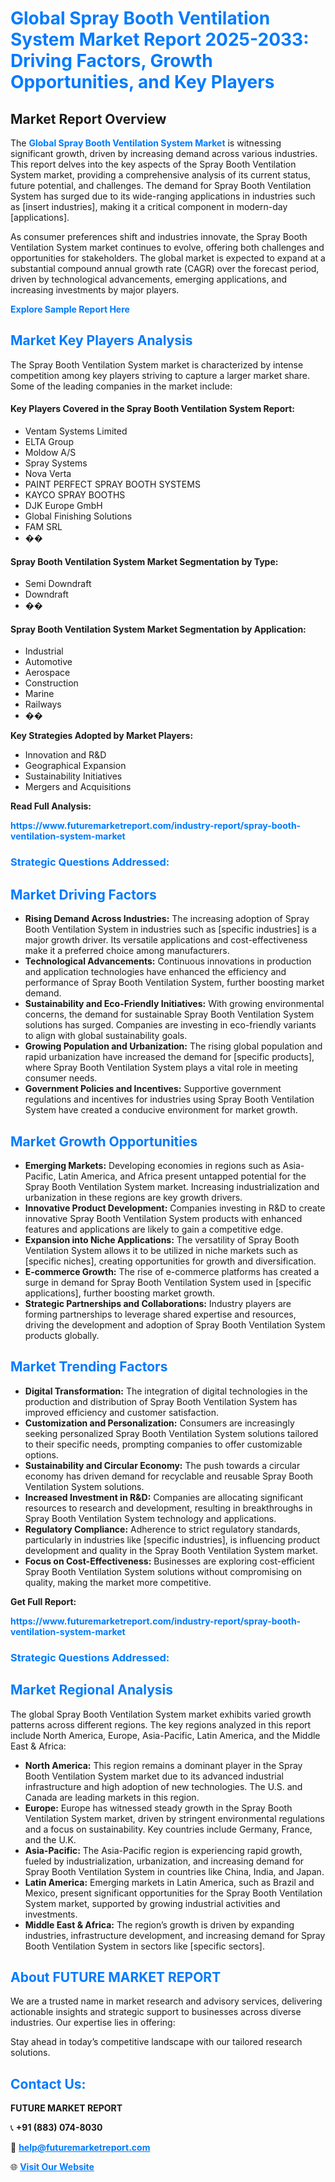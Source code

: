 <h1 style="color: #007BFF;">Global Spray Booth Ventilation System Market Report 2025-2033: Driving Factors, Growth Opportunities, and Key Players</h1>

<section id="overview">
<h2>Market Report Overview</h2>
<p>The <a href="https://www.futuremarketreport.com/industry-report/spray-booth-ventilation-system-market" style="color: #007BFF; text-decoration: none;"><strong>Global Spray Booth Ventilation System Market</strong></a> is witnessing significant growth, driven by increasing demand across various industries. This report delves into the key aspects of the Spray Booth Ventilation System market, providing a comprehensive analysis of its current status, future potential, and challenges. The demand for Spray Booth Ventilation System has surged due to its wide-ranging applications in industries such as [insert industries], making it a critical component in modern-day [applications].</p>
<p>As consumer preferences shift and industries innovate, the Spray Booth Ventilation System market continues to evolve, offering both challenges and opportunities for stakeholders. The global market is expected to expand at a substantial compound annual growth rate (CAGR) over the forecast period, driven by technological advancements, emerging applications, and increasing investments by major players.</p>
</section>

<section id="overview">
<p><a href="https://www.futuremarketreport.com/request-sample/reportId=117789" style="color: #007BFF; text-decoration: none;"><strong>Explore Sample Report Here</strong></a></p>
</section>

<section id="key-players">
<h2 style="color: #007BFF;">Market Key Players Analysis</h2>
<p>The Spray Booth Ventilation System market is characterized by intense competition among key players striving to capture a larger market share. Some of the leading companies in the market include:</p>
<h4>Key Players Covered in the Spray Booth Ventilation System Report:</h4>
<ul><li>Ventam Systems Limited</li><li>ELTA Group</li><li>Moldow A/S</li><li>Spray Systems</li><li>Nova Verta</li><li>PAINT PERFECT SPRAY BOOTH SYSTEMS</li><li>KAYCO SPRAY BOOTHS</li><li>DJK Europe GmbH</li><li>Global Finishing Solutions</li><li>FAM SRL</li><li>��</li></ul>
<h4>Spray Booth Ventilation System Market Segmentation by Type:</h4>
<ul><li>Semi Downdraft</li><li>Downdraft</li><li>��</li></ul>

<h4>Spray Booth Ventilation System Market Segmentation by Application:</h4>
<ul><li>Industrial</li><li>Automotive</li><li>Aerospace</li><li>Construction</li><li>Marine</li><li>Railways</li><li>��</li></ul>
<p><strong>Key Strategies Adopted by Market Players:</strong></p>
<ul>
<li>Innovation and R&D</li>
<li>Geographical Expansion</li>
<li>Sustainability Initiatives</li>
<li>Mergers and Acquisitions</li>
</ul>
</section>

<section>
<p><strong>Read Full Analysis: </strong></p><a href="https://www.futuremarketreport.com/industry-report/spray-booth-ventilation-system-market" style="color: #007BFF; text-decoration: none;"><strong>https://www.futuremarketreport.com/industry-report/spray-booth-ventilation-system-market</strong></a>
<h3 style="color: #007BFF;">Strategic Questions Addressed:</h3>
</section>

<section id="driving-factors">
<h2 style="color: #007BFF;">Market Driving Factors</h2>
<ul>
<li><strong>Rising Demand Across Industries:</strong> The increasing adoption of Spray Booth Ventilation System in industries such as [specific industries] is a major growth driver. Its versatile applications and cost-effectiveness make it a preferred choice among manufacturers.</li>
<li><strong>Technological Advancements:</strong> Continuous innovations in production and application technologies have enhanced the efficiency and performance of Spray Booth Ventilation System, further boosting market demand.</li>
<li><strong>Sustainability and Eco-Friendly Initiatives:</strong> With growing environmental concerns, the demand for sustainable Spray Booth Ventilation System solutions has surged. Companies are investing in eco-friendly variants to align with global sustainability goals.</li>
<li><strong>Growing Population and Urbanization:</strong> The rising global population and rapid urbanization have increased the demand for [specific products], where Spray Booth Ventilation System plays a vital role in meeting consumer needs.</li>
<li><strong>Government Policies and Incentives:</strong> Supportive government regulations and incentives for industries using Spray Booth Ventilation System have created a conducive environment for market growth.</li>
</ul>
</section>

<section id="growth-opportunities">
<h2 style="color: #007BFF;">Market Growth Opportunities</h2>
<ul>
<li><strong>Emerging Markets:</strong> Developing economies in regions such as Asia-Pacific, Latin America, and Africa present untapped potential for the Spray Booth Ventilation System market. Increasing industrialization and urbanization in these regions are key growth drivers.</li>
<li><strong>Innovative Product Development:</strong> Companies investing in R&D to create innovative Spray Booth Ventilation System products with enhanced features and applications are likely to gain a competitive edge.</li>
<li><strong>Expansion into Niche Applications:</strong> The versatility of Spray Booth Ventilation System allows it to be utilized in niche markets such as [specific niches], creating opportunities for growth and diversification.</li>
<li><strong>E-commerce Growth:</strong> The rise of e-commerce platforms has created a surge in demand for Spray Booth Ventilation System used in [specific applications], further boosting market growth.</li>
<li><strong>Strategic Partnerships and Collaborations:</strong> Industry players are forming partnerships to leverage shared expertise and resources, driving the development and adoption of Spray Booth Ventilation System products globally.</li>
</ul>
</section>

<section id="trending-factors">
<h2 style="color: #007BFF;">Market Trending Factors</h2>
<ul>
<li><strong>Digital Transformation:</strong> The integration of digital technologies in the production and distribution of Spray Booth Ventilation System has improved efficiency and customer satisfaction.</li>
<li><strong>Customization and Personalization:</strong> Consumers are increasingly seeking personalized Spray Booth Ventilation System solutions tailored to their specific needs, prompting companies to offer customizable options.</li>
<li><strong>Sustainability and Circular Economy:</strong> The push towards a circular economy has driven demand for recyclable and reusable Spray Booth Ventilation System solutions.</li>
<li><strong>Increased Investment in R&D:</strong> Companies are allocating significant resources to research and development, resulting in breakthroughs in Spray Booth Ventilation System technology and applications.</li>
<li><strong>Regulatory Compliance:</strong> Adherence to strict regulatory standards, particularly in industries like [specific industries], is influencing product development and quality in the Spray Booth Ventilation System market.</li>
<li><strong>Focus on Cost-Effectiveness:</strong> Businesses are exploring cost-efficient Spray Booth Ventilation System solutions without compromising on quality, making the market more competitive.</li>
</ul>
</section>

<section>
<p><strong>Get Full Report: </strong></p><a href="https://www.futuremarketreport.com/industry-report/spray-booth-ventilation-system-market" style="color: #007BFF; text-decoration: none;"><strong>https://www.futuremarketreport.com/industry-report/spray-booth-ventilation-system-market</strong></a>
<h3 style="color: #007BFF;">Strategic Questions Addressed:</h3>
</section>


<section id="regional-analysis">
<h2 style="color: #007BFF;">Market Regional Analysis</h2>
<p>The global Spray Booth Ventilation System market exhibits varied growth patterns across different regions. The key regions analyzed in this report include North America, Europe, Asia-Pacific, Latin America, and the Middle East & Africa:</p>
<ul>
<li><strong>North America:</strong> This region remains a dominant player in the Spray Booth Ventilation System market due to its advanced industrial infrastructure and high adoption of new technologies. The U.S. and Canada are leading markets in this region.</li>
<li><strong>Europe:</strong> Europe has witnessed steady growth in the Spray Booth Ventilation System market, driven by stringent environmental regulations and a focus on sustainability. Key countries include Germany, France, and the U.K.</li>
<li><strong>Asia-Pacific:</strong> The Asia-Pacific region is experiencing rapid growth, fueled by industrialization, urbanization, and increasing demand for Spray Booth Ventilation System in countries like China, India, and Japan.</li>
<li><strong>Latin America:</strong> Emerging markets in Latin America, such as Brazil and Mexico, present significant opportunities for the Spray Booth Ventilation System market, supported by growing industrial activities and investments.</li>
<li><strong>Middle East & Africa:</strong> The region’s growth is driven by expanding industries, infrastructure development, and increasing demand for Spray Booth Ventilation System in sectors like [specific sectors].</li>
</ul>
</section>

<footer>
<h2 style="color: #007BFF;">About FUTURE MARKET REPORT</h2>
<p>We are a trusted name in market research and advisory services, delivering actionable insights and strategic support to businesses across diverse industries. Our expertise lies in offering:</p>

<p>Stay ahead in today’s competitive landscape with our tailored research solutions.</p>

<h2 style="color: #007BFF;">Contact Us:</h2>
<p><strong>FUTURE MARKET REPORT</strong></p>
<p>📞 <strong>+91 (883) 074-8030</strong></p>
<p>📧 <strong><a href="mailto:help@futuremarketreport.com" style="color: #007BFF;">help@futuremarketreport.com</a></strong></p>
<p>🌐 <strong><a href="https://www.futuremarketreport.com/" style="color: #007BFF;">Visit Our Website</a></strong></p>
</footer>